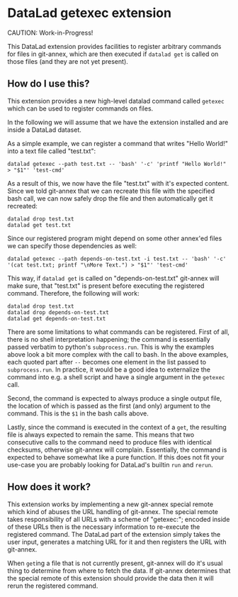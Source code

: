 # DataLad getexec extension

CAUTION: Work-in-Progress!

This DataLad extension provides facilities to register arbitrary commands for files in git-annex,
which are then executed if `datalad get` is called on those files (and they are not yet present).

## How do I use this?

This extension provides a new high-level datalad command called `getexec`
which can be used to register commands on files.

In the following we will assume that we have the extension installed
and are inside a DataLad dataset.

As a simple example,
we can register a command that writes "Hello World!" into a text file called "test.txt":
```
datalad getexec --path test.txt -- 'bash' '-c' 'printf "Hello World!" > "$1"' 'test-cmd'
```
As a result of this,
we now have the file "test.txt" with it's expected content.
Since we told git-annex that we can recreate this file with the specified bash call,
we can now safely drop the file
and then automatically get it recreated:
```
datalad drop test.txt
datalad get test.txt
```

Since our registered program might depend on some other annex'ed files
we can specify those dependencies as well:
```
datalad getexec --path depends-on-test.txt -i test.txt -- 'bash' '-c' '(cat test.txt; printf "\nMore Text.") > "$1"' 'test-cmd'
```
This way,
if `datalad get` is called on "depends-on-test.txt" git-annex will make sure,
that "test.txt" is present before executing the registered command.
Therefore,
the following will work:
```
datalad drop test.txt
datalad drop depends-on-test.txt
datalad get depends-on-test.txt
```

There are some limitations to what commands can be registered.
First of all,
there is no shell interpretation happening;
the command is essentially passed verbatim to python's `subprocess.run`.
This is why the examples above look a bit more complex with the call to bash.
In the above examples,
each quoted part after `--` becomes one element in the list passed to `subprocess.run`.
In practice,
it would be a good idea to externalize the command into e.g. a shell script
and have a single argument in the `getexec` call.

Second,
the command is expected to always produce a single output file,
the location of which is passed as the first (and only) argument to the command.
This is the `$1` in the bash calls above.

Lastly,
since the command is executed in the context of a `get`,
the resulting file is always expected to remain the same.
This means that two consecutive calls to the command need to produce files with identical checksums,
otherwise git-annex will complain.
Essentially,
the command is expected to behave somewhat like a pure function.
If this does not fit your use-case you are probably looking for DataLad's builtin `run` and `rerun`.

## How does it work?

This extension works by implementing a new git-annex special remote which kind of abuses the URL handling of git-annex.
The special remote takes responsibility of all URLs with a scheme of "getexec:";
encoded inside of these URLs then is the necessary information to re-execute the registered command.
The DataLad part of the extension simply takes the user input,
generates a matching URL for it
and then registers the URL with git-annex.

When `get`ing a file that is not currently present,
git-annex will do it's usual thing to determine from where to fetch the data.
If git-annex determines that the special remote of this extension should provide the data
then it will rerun the registered command.
